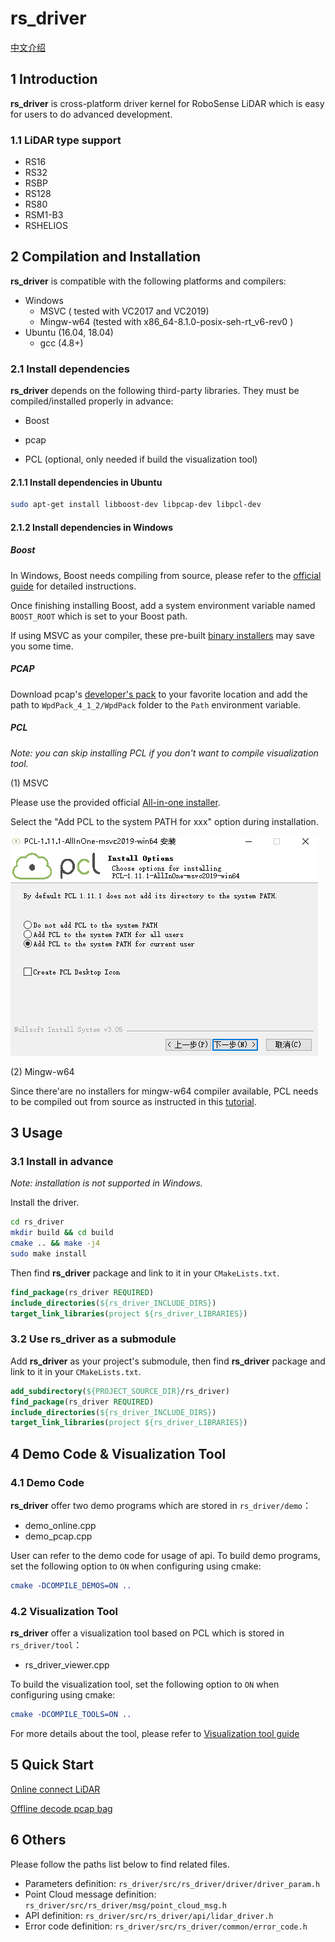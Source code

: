 # **rs_driver**  

[中文介绍](README_CN.md) 

## 1 Introduction

**rs_driver** is cross-platform driver kernel for RoboSense LiDAR which is easy for users to do advanced development.

### 1.1 LiDAR type support

- RS16
- RS32
- RSBP
- RS128
- RS80
- RSM1-B3
- RSHELIOS

## 2 Compilation and Installation

**rs_driver** is compatible with the following platforms and compilers: 

- Windows
  - MSVC ( tested with VC2017 and VC2019)
  - Mingw-w64 (tested with x86_64-8.1.0-posix-seh-rt_v6-rev0 )
- Ubuntu (16.04, 18.04)
  - gcc (4.8+)

### 2.1 Install dependencies

**rs_driver** depends on the following third-party libraries. They must be compiled/installed properly in advance:

- Boost 

- pcap

- PCL (optional, only needed if build the visualization tool)

#### 2.1.1 Install dependencies in Ubuntu

```sh
sudo apt-get install libboost-dev libpcap-dev libpcl-dev
```

#### 2.1.2 Install dependencies in Windows

##### Boost

In Windows, Boost needs compiling from source, please refer to the [official guide](https://www.boost.org/doc/libs/1_67_0/more/getting_started/windows.html) for detailed instructions. 

Once finishing installing Boost, add a system environment variable named  ```BOOST_ROOT```  which is set to your Boost path. 

If using MSVC as your compiler, these pre-built [binary installers](https://boost.teeks99.com/) may save you some time.   

##### PCAP

Download pcap's [developer's pack](https://www.winpcap.org/install/bin/WpdPack_4_1_2.zip) to your favorite location and add the path to ```WpdPack_4_1_2/WpdPack``` folder to the ```Path``` environment variable. 

##### PCL

*Note: you can skip installing PCL if you don't want to compile visualization tool.* 

(1) MSVC

Please use the provided official  [All-in-one installer](https://github.com/PointCloudLibrary/pcl/releases).

Select the "Add PCL to the system PATH for xxx" option during installation.

![](./doc/img/install_pcl.PNG)

(2) Mingw-w64

Since there'are no installers for mingw-w64 compiler available, PCL needs to be compiled out from source as instructed in this [tutorial](https://pointclouds.org/documentation/tutorials/compiling_pcl_windows.html). 



## 3 Usage

### 3.1 Install in advance

*Note: installation is not supported in Windows.* 

 Install the driver.

```sh
cd rs_driver
mkdir build && cd build
cmake .. && make -j4
sudo make install
```

Then find  **rs_driver** package and link to it in your ```CMakeLists.txt```.

```cmake
find_package(rs_driver REQUIRED)
include_directories(${rs_driver_INCLUDE_DIRS})
target_link_libraries(project ${rs_driver_LIBRARIES})
```

### 3.2 Use rs_driver as a submodule

Add **rs_driver** as your project's submodule, then find **rs_driver** package and link to it in your ```CMakeLists.txt```.

```cmake
add_subdirectory(${PROJECT_SOURCE_DIR}/rs_driver)
find_package(rs_driver REQUIRED)
include_directories(${rs_driver_INCLUDE_DIRS})
target_link_libraries(project ${rs_driver_LIBRARIES})
```



## 4 Demo Code & Visualization Tool

### 4.1 Demo Code

**rs_driver** offer two demo programs which are stored in ```rs_driver/demo```：

- demo_online.cpp
- demo_pcap.cpp

User can refer to the demo code for usage of api. To build demo programs, set the following option to ```ON``` when configuring using cmake:

```cmake
cmake -DCOMPILE_DEMOS=ON ..
```



### 4.2 Visualization Tool

**rs_driver** offer a visualization tool based on PCL which is stored in ```rs_driver/tool```：

- rs_driver_viewer.cpp

To build the visualization tool, set the following option to ```ON``` when configuring using cmake: 

```cmake
cmake -DCOMPILE_TOOLS=ON ..
```

For more details about the tool, please refer to [Visualization tool guide](doc/howto/how_to_use_rs_driver_viewer.md) 



## 5 Quick Start

[Online connect LiDAR](doc/howto/how_to_online_use_driver.md)

[Offline decode pcap bag](doc/howto/how_to_offline_decode_pcap.md)



## 6 Others

Please follow the paths list below to find related files.

- Parameters definition: ```rs_driver/src/rs_driver/driver/driver_param.h```
- Point Cloud message definition: ```rs_driver/src/rs_driver/msg/point_cloud_msg.h```
- API definition: ```rs_driver/src/rs_driver/api/lidar_driver.h```
- Error code definition: ```rs_driver/src/rs_driver/common/error_code.h```







